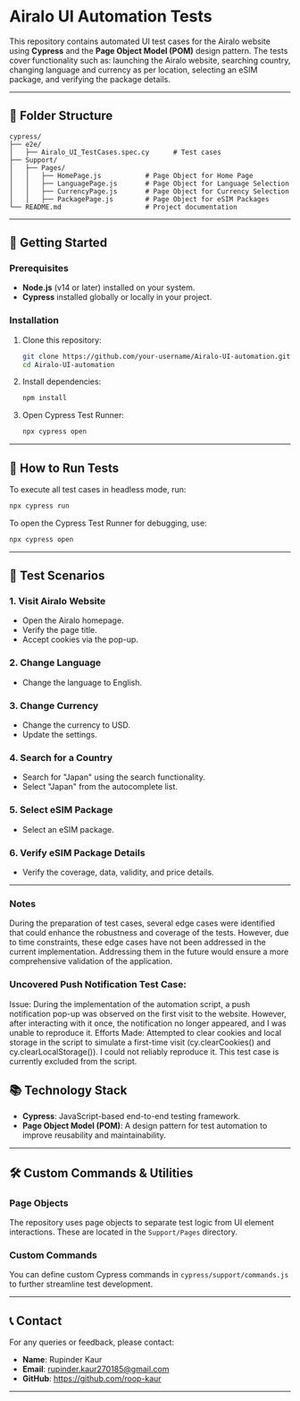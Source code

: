 
# Airalo UI Automation Tests

This repository contains automated UI test cases for the Airalo website using **Cypress** and the **Page Object Model (POM)** design pattern. The tests cover functionality such as: launching the Airalo website, searching country, changing language and currency as per location, selecting an eSIM package, and verifying the package details.

---

## 📂 Folder Structure

```
cypress/
├── e2e/
│   ├── Airalo_UI_TestCases.spec.cy      # Test cases
├── Support/
│   ├── Pages/
│   │   ├── HomePage.js           # Page Object for Home Page
│   │   ├── LanguagePage.js       # Page Object for Language Selection
│   │   ├── CurrencyPage.js       # Page Object for Currency Selection
│   │   ├── PackagePage.js        # Page Object for eSIM Packages
└── README.md                     # Project documentation
```

---

## 🚀 Getting Started

### Prerequisites

- **Node.js** (v14 or later) installed on your system.
- **Cypress** installed globally or locally in your project.

### Installation

1. Clone this repository:
   ```bash
   git clone https://github.com/your-username/Airalo-UI-automation.git
   cd Airalo-UI-automation
   ```

2. Install dependencies:
   ```bash
   npm install
   ```

3. Open Cypress Test Runner:
   ```bash
   npx cypress open
   ```

---

## 🔧 How to Run Tests

To execute all test cases in headless mode, run:

```bash
npx cypress run
```

To open the Cypress Test Runner for debugging, use:

```bash
npx cypress open
```

---

## 🧪 Test Scenarios

### 1. **Visit Airalo Website**
- Open the Airalo homepage.
- Verify the page title.
- Accept cookies via the pop-up.

### 2. **Change Language**
- Change the language to English.

### 3. **Change Currency**
- Change the currency to USD.
- Update the settings.

### 4. **Search for a Country**
- Search for "Japan" using the search functionality.
- Select "Japan" from the autocomplete list.

### 5. **Select eSIM Package**
- Select an eSIM package.

### 6. **Verify eSIM Package Details**

- Verify the coverage, data, validity, and price details.

---

### Notes
During the preparation of test cases, several edge cases were identified that could enhance the robustness and coverage of the tests. However, due to time constraints, these edge cases have not been addressed in the current implementation. Addressing them in the future would ensure a more comprehensive validation of the application.

### Uncovered Push Notification Test Case:
Issue: During the implementation of the automation script, a push notification pop-up was observed on the first visit to the website. However, after interacting with it once, the notification no longer appeared, and I was unable to reproduce it.
Efforts Made:
Attempted to clear cookies and local storage in the script to simulate a first-time visit (cy.clearCookies() and cy.clearLocalStorage()).
I could not reliably reproduce it. This test case is currently excluded from the script.

## 📚 Technology Stack

- **Cypress**: JavaScript-based end-to-end testing framework.
- **Page Object Model (POM)**: A design pattern for test automation to improve reusability and maintainability.

---

## 🛠 Custom Commands & Utilities

### Page Objects
The repository uses page objects to separate test logic from UI element interactions. These are located in the `Support/Pages` directory.

### Custom Commands
You can define custom Cypress commands in `cypress/support/commands.js` to further streamline test development.

---

## 📞 Contact

For any queries or feedback, please contact:

- **Name**: Rupinder Kaur
- **Email**: rupinder.kaur270185@gmail.com 
- **GitHub**: https://github.com/roop-kaur

---

